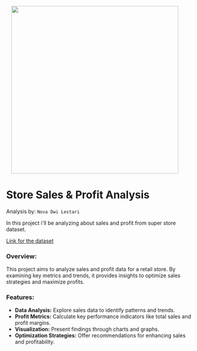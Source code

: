 <img src="https://i.pinimg.com/564x/9c/c2/1f/9cc21f7642e5c96eb986c283621a026f.jpg"
    style="width:450px; float: right; margin: 0 40px 40px 40px;"></img>

# Store Sales & Profit Analysis
Analysis by: `Nova Dwi Lestari`

In this project i'll be analyzing about sales and profit from super store dataset.


[Link for the dataset](https://www.kaggle.com/datasets/vivek468/superstore-dataset-final)

### Overview:
This project aims to analyze sales and profit data for a retail store. By examining key metrics and trends, it provides insights to optimize sales strategies and maximize profits.

### Features:
- **Data Analysis:** Explore sales data to identify patterns and trends.
- **Profit Metrics:** Calculate key performance indicators like total sales and profit margins.
- **Visualization:** Present findings through charts and graphs.
- **Optimization Strategies:** Offer recommendations for enhancing sales and profitability.



